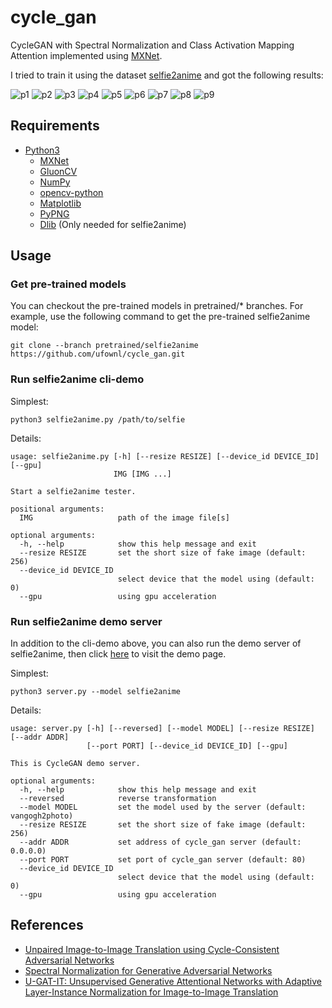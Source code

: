 # cycle_gan

CycleGAN with Spectral Normalization and Class Activation Mapping Attention implemented using [MXNet](https://mxnet.incubator.apache.org/).

I tried to train it using the dataset [selfie2anime](https://www.kaggle.com/arnaud58/selfie2anime) and got the following results:

![p1](/docs/w1.jpg)
![p2](/docs/w2.jpg)
![p3](/docs/w3.jpg)
![p4](/docs/w4.jpg)
![p5](/docs/w5.jpg)
![p6](/docs/w6.jpg)
![p7](/docs/w7.jpg)
![p8](/docs/w8.jpg)
![p9](/docs/w9.jpg)

## Requirements

* [Python3](https://www.python.org/)
  * [MXNet](https://mxnet.apache.org/)
  * [GluonCV](https://gluon-cv.mxnet.io/)
  * [NumPy](https://www.numpy.org)
  * [opencv-python](https://github.com/skvark/opencv-python)
  * [Matplotlib](https://matplotlib.org/)
  * [PyPNG](https://github.com/drj11/pypng)
  * [Dlib](http://dlib.net/) (Only needed for selfie2anime)

## Usage

### Get pre-trained models

You can checkout the pre-trained models in pretrained/\* branches. For example, use the following command to get the pre-trained selfie2anime model: 

```
git clone --branch pretrained/selfie2anime https://github.com/ufownl/cycle_gan.git
```

### Run selfie2anime cli-demo

Simplest:

```
python3 selfie2anime.py /path/to/selfie
```

Details:

```
usage: selfie2anime.py [-h] [--resize RESIZE] [--device_id DEVICE_ID] [--gpu]
                       IMG [IMG ...]

Start a selfie2anime tester.

positional arguments:
  IMG                   path of the image file[s]

optional arguments:
  -h, --help            show this help message and exit
  --resize RESIZE       set the short size of fake image (default: 256)
  --device_id DEVICE_ID
                        select device that the model using (default: 0)
  --gpu                 using gpu acceleration
```

### Run selfie2anime demo server

In addition to the cli-demo above, you can also run the demo server of selfie2anime, then click [here](https://ufownl.github.io/cycle_gan/selfie2anime.html) to visit the demo page.

Simplest:

```
python3 server.py --model selfie2anime
```

Details:

```
usage: server.py [-h] [--reversed] [--model MODEL] [--resize RESIZE] [--addr ADDR]
                 [--port PORT] [--device_id DEVICE_ID] [--gpu]

This is CycleGAN demo server.

optional arguments:
  -h, --help            show this help message and exit
  --reversed            reverse transformation
  --model MODEL         set the model used by the server (default: vangogh2photo)
  --resize RESIZE       set the short size of fake image (default: 256)
  --addr ADDR           set address of cycle_gan server (default: 0.0.0.0)
  --port PORT           set port of cycle_gan server (default: 80)
  --device_id DEVICE_ID
                        select device that the model using (default: 0)
  --gpu                 using gpu acceleration
```

## References

* [Unpaired Image-to-Image Translation using Cycle-Consistent Adversarial Networks](https://junyanz.github.io/CycleGAN/)
* [Spectral Normalization for Generative Adversarial Networks](https://arxiv.org/abs/1802.05957)
* [U-GAT-IT: Unsupervised Generative Attentional Networks with Adaptive Layer-Instance Normalization for Image-to-Image Translation](https://arxiv.org/abs/1907.10830)
